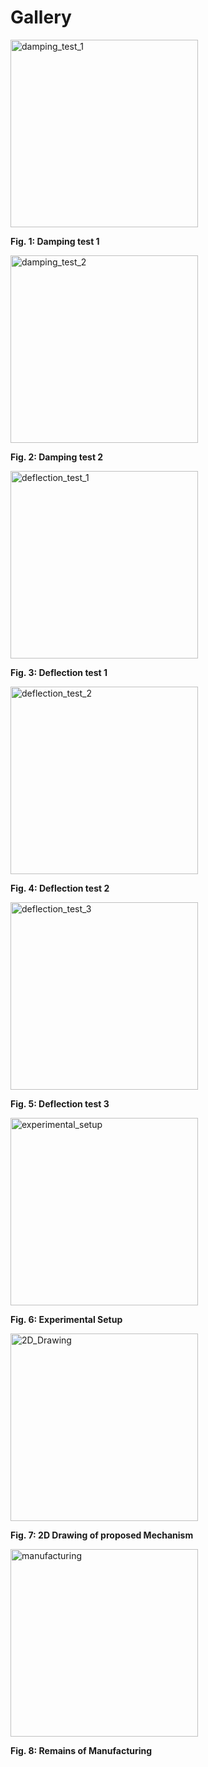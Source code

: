 # Gallery

<img src="/Foldable_Robotics_Team_2_Swimming/01_Documents/05_Gallery/Experiments/Damping/Damping_test_1.jpg" alt="damping_test_1" width="300"/>

**Fig. 1: Damping test 1**

<img src="/Foldable_Robotics_Team_2_Swimming/01_Documents/05_Gallery/Experiments/Damping/Damping_test_2.jpg" alt="damping_test_2" width="300"/>

**Fig. 2: Damping test 2**

<img src="/Foldable_Robotics_Team_2_Swimming/01_Documents/05_Gallery/Experiments/Deflection/deflection_test1.jpg" alt="deflection_test_1" width="300"/>

**Fig. 3: Deflection test 1**

<img src="/Foldable_Robotics_Team_2_Swimming/01_Documents/05_Gallery/Experiments/Deflection/Deflection_test2.jpg" alt="deflection_test_2" width="300"/>

**Fig. 4: Deflection test 2**

<img src="/Foldable_Robotics_Team_2_Swimming/01_Documents/05_Gallery/Experiments/Deflection/Deflection_test3.jpg" alt="deflection_test_3" width="300"/>

**Fig. 5: Deflection test 3**

<img src="/Foldable_Robotics_Team_2_Swimming/01_Documents/05_Gallery/Experiments/IMG_5635.jpg" alt="experimental_setup" width="300"/>

**Fig. 6: Experimental Setup**

<img src="/Foldable_Robotics_Team_2_Swimming/01_Documents/05_Gallery/001 D.jpg" alt="2D_Drawing" width="300"/>

**Fig. 7: 2D Drawing of proposed Mechanism**

<img src="/Foldable_Robotics_Team_2_Swimming/01_Documents/05_Gallery/RemainOfManufacturing.jpg" alt="manufacturing" width="300"/>

**Fig. 8: Remains of Manufacturing**
